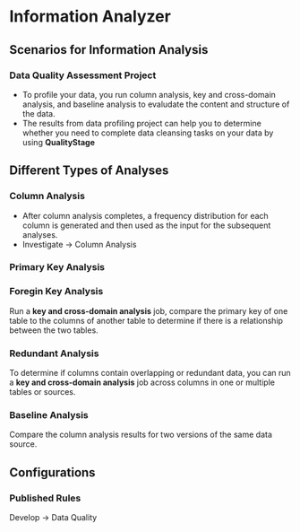 # Information Analyzer

## Scenarios for Information Analysis
### Data Quality Assessment Project
* To profile your data, you run column analysis, key and cross-domain analysis, and baseline analysis to evaludate the content and structure of the data. 
* The results from data profiling project can help you to determine whether you need to complete data cleansing tasks on your data by using **QualityStage**

## Different Types of Analyses
### Column Analysis
* After column analysis completes, a frequency distribution for each column is generated and then used as the input for the subsequent analyses. 
* Investigate -> Column Analysis

### Primary Key Analysis

### Foregin Key Analysis
Run a **key and cross-domain analysis** job, compare the primary key of one table to the columns of another table to determine if there is a relationship between the two tables. 

### Redundant Analysis
To determine if columns contain overlapping or redundant data, you can run a **key and cross-domain analysis** job across columns in one or multiple tables or sources. 

### Baseline Analysis
Compare the column analysis results for two versions of the same data source.   

## Configurations
### Published Rules
Develop -> Data Quality
